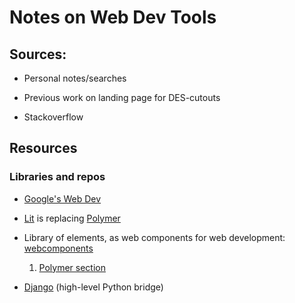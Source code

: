 # Notes on Web Dev Tools

## Sources:

* Personal notes/searches

* Previous work on landing page for DES-cutouts

* Stackoverflow

## Resources

### Libraries and repos

* [Google's Web Dev](https://web.dev/)

* [Lit](https://lit.dev/) is replacing [Polymer](https://polymer-library.polymer-project.org/3.0/docs/devguide/feature-overview)

* Library of elements, as web components for web development: [webcomponents](https://www.webcomponents.org/)
  1. [Polymer section](https://www.webcomponents.org/author/PolymerElements)

* [Django](https://www.djangoproject.com/) (high-level Python bridge)
